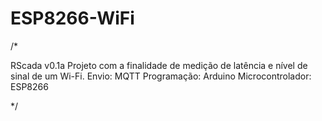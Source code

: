 # ESP8266-WiFi
/*

RScada v0.1a
Projeto com a finalidade de medição de latência e nível de sinal de um Wi-Fi.
Envio: MQTT
Programação: Arduino
Microcontrolador: ESP8266

*/
